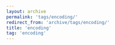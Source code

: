 ```yaml
---
layout: archive
permalink: 'tags/encoding/'
redirect_from: 'archive/tags/encoding/'
title: 'encoding'
tag: 'encoding'
---
```

